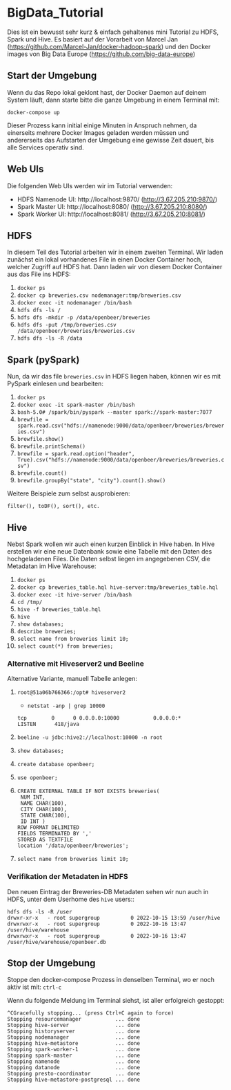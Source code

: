 # BigData_Tutorial
Dies ist ein bewusst sehr kurz & einfach gehaltenes mini Tutorial zu HDFS, Spark und Hive. Es basiert auf der Vorarbeit von Marcel Jan (https://github.com/Marcel-Jan/docker-hadoop-spark) und den Docker images von Big Data Europe (https://github.com/big-data-europe)

## Start der Umgebung

Wenn du das Repo lokal geklont hast, der Docker Daemon auf deinem System läuft, dann starte bitte die ganze Umgebung in einem Terminal mit:
```
docker-compose up
```
Dieser Prozess kann initial einige Minuten in Anspruch nehmen, da einerseits mehrere Docker Images geladen werden müssen und andererseits das Aufstarten der Umgebung eine gewisse Zeit dauert, bis alle Services operativ sind.


## Web UIs
Die folgenden Web UIs werden wir im Tutorial verwenden:
* HDFS Namenode UI: http://localhost:9870/ (http://3.67.205.210:9870/) 
* Spark Master UI:  http://localhost:8080/ (http://3.67.205.210:8080/) 
* Spark Worker UI:  http://localhost:8081/ (http://3.67.205.210:8081/) 

## HDFS 
In diesem Teil des Tutorial arbeiten wir in einem zweiten Terminal. Wir laden zunächst ein lokal vorhandenes File in einen Docker Container hoch, welcher Zugriff auf HDFS hat. Dann laden wir von diesem Docker Container aus das File ins HDFS:
1. `docker ps` 
1. `docker cp breweries.csv nodemanager:tmp/breweries.csv`
1. `docker exec -it nodemanager /bin/bash`
1. `hdfs dfs -ls /`
1. `hdfs dfs -mkdir -p /data/openbeer/breweries`
1. `hdfs dfs -put /tmp/breweries.csv /data/openbeer/breweries/breweries.csv`
1. `hdfs dfs -ls -R /data`

## Spark (pySpark)
Nun, da wir das file `breweries.csv` in HDFS liegen haben, können wir es mit PySpark einlesen und bearbeiten:

1. `docker ps` 
1. `docker exec -it spark-master /bin/bash`
1. `bash-5.0# /spark/bin/pyspark --master spark://spark-master:7077`
1. `brewfile = spark.read.csv("hdfs://namenode:9000/data/openbeer/breweries/breweries.csv")`
1. `brewfile.show()`
1. `brewfile.printSchema()`
1. `brewfile = spark.read.option("header", True).csv("hdfs://namenode:9000/data/openbeer/breweries/breweries.csv")`
1. `brewfile.count()`
1. `brewfile.groupBy("state", "city").count().show()`

Weitere Beispiele zum selbst ausprobieren:
```
filter(), toDF(), sort(), etc.
```

## Hive
Nebst Spark wollen wir auch einen kurzen Einblick in Hive haben. In Hive erstellen wir eine neue Datenbank sowie eine Tabelle mit den Daten des hochgeladenen Files.
Die Daten selbst liegen im angegebenen CSV, die Metadatan im Hive Warehouse:

1. `docker ps` 
1. `docker cp breweries_table.hql hive-server:tmp/breweries_table.hql`
1. `docker exec -it hive-server /bin/bash`
1. `cd /tmp/`
1. `hive -f breweries_table.hql` 
1. `hive`
1. `show databases;`
1. `describe breweries;`
1. `select name from breweries limit 10;`
1. `select count(*) from breweries;`

### Alternative mit Hiveserver2 und Beeline

Alternative Variante, manuell Tabelle anlegen:
1. `root@51a06b766366:/opt# hiveserver2`
   * `netstat -anp | grep 10000`
    ```
    tcp        0      0 0.0.0.0:10000           0.0.0.0:*               LISTEN      418/java
    ```

1. `beeline -u jdbc:hive2://localhost:10000 -n root`
1. `show databases;`
1. `create database openbeer;`
1. `use openbeer;`
1. ```
   CREATE EXTERNAL TABLE IF NOT EXISTS breweries(
    NUM INT,
    NAME CHAR(100),
    CITY CHAR(100),
    STATE CHAR(100),
    ID INT )
   ROW FORMAT DELIMITED
   FIELDS TERMINATED BY ','
   STORED AS TEXTFILE
   location '/data/openbeer/breweries';
   ```
1. `select name from breweries limit 10;`

### Verifikation der Metadaten in HDFS
Den neuen Eintrag der Breweries-DB Metadaten sehen wir nun auch in HDFS, unter dem Userhome des `hive` users::
```
hdfs dfs -ls -R /user
drwxr-xr-x   - root supergroup          0 2022-10-15 13:59 /user/hive
drwxrwxr-x   - root supergroup          0 2022-10-16 13:47 /user/hive/warehouse
drwxrwxr-x   - root supergroup          0 2022-10-16 13:47 /user/hive/warehouse/openbeer.db
```

## Stop der Umgebung
Stoppe den docker-compose Prozess in denselben Terminal, wo er noch aktiv ist mit: `ctrl-c`

Wenn du folgende Meldung im Terminal siehst, ist aller erfolgreich gestoppt:
```
^CGracefully stopping... (press Ctrl+C again to force)
Stopping resourcemanager           ... done
Stopping hive-server               ... done
Stopping historyserver             ... done
Stopping nodemanager               ... done
Stopping hive-metastore            ... done
Stopping spark-worker-1            ... done
Stopping spark-master              ... done
Stopping namenode                  ... done
Stopping datanode                  ... done
Stopping presto-coordinator        ... done
Stopping hive-metastore-postgresql ... done
```